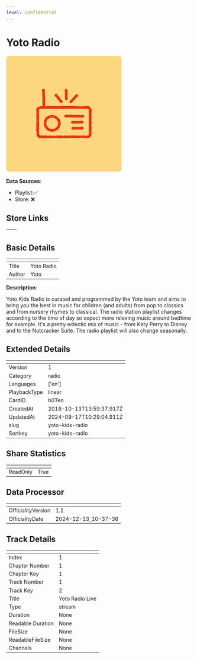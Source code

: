 ```yaml
---
level: confidential
---
```

# Yoto Radio

![card_[b0Teo].png](../../img/cards/card_[b0Teo].png)

**Data Sources**: 

- Playlist:✅
- Store: ❌


## Store Links

| <!-- --> | <!-- --> |
| - | - |


## Basic Details

| <!-- --> | <!-- --> |
| - | - |
| Title | Yoto Radio |
| Author | Yoto |

**Description**:

Yoto Kids Radio is curated and programmed by the Yoto team and aims to bring you the best in music for children (and adults) from pop to classics and from nursery rhymes to classical. The radio station playlist changes according to the time of day so expect more relaxing music around bedtime for example. It's a pretty eclectic mix of music - from Katy Perry to Disney and to the Nutcracker Suite. The radio playlist will also change seasonally.


## Extended Details

| <!-- --> | <!-- --> |
| - | - |
| Version | 1 |
| Category | radio |
| Languages | ['en'] |
| PlaybackType | linear |
| CardID | b0Teo |
| CreatedAt | 2018-10-13T13:59:37.917Z |
| UpdatedAt | 2024-09-17T10:29:04.911Z |
| slug | yoto-kids-radio |
| Sortkey | yoto-kids-radio |


## Share Statistics

| <!-- --> | <!-- --> |
| - | - |
| ReadOnly | True |


## Data Processor

| <!-- --> | <!-- --> |
| - | - |
| OfficialityVersion | 1.1
| OfficialityDate | 2024-12-13_10-37-36


## Track Details

| <!-- --> | <!-- --> |
| - | - |
| Index | 1 |
| Chapter Number | 1 |
| Chapter Key | 1 |
| Track Number | 1 |
| Track Key | 2 |
| Title | Yoto Radio Live |
| Type | stream |
| Duration | None |
| Readable Duration | None |
| FileSize | None |
| ReadableFileSize | None |
| Channels | None |

